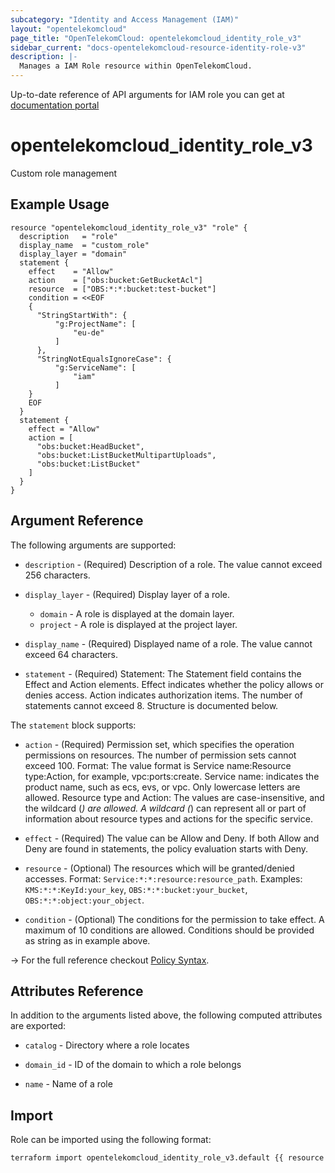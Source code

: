 ```yaml
---
subcategory: "Identity and Access Management (IAM)"
layout: "opentelekomcloud"
page_title: "OpenTelekomCloud: opentelekomcloud_identity_role_v3"
sidebar_current: "docs-opentelekomcloud-resource-identity-role-v3"
description: |-
  Manages a IAM Role resource within OpenTelekomCloud.
---
```


Up-to-date reference of API arguments for IAM role you can get at
[documentation portal](https://docs.otc.t-systems.com/identity-access-management/api-ref/apis/permission_management)

# opentelekomcloud_identity_role_v3

Custom role management

## Example Usage

```hcl
resource "opentelekomcloud_identity_role_v3" "role" {
  description   = "role"
  display_name  = "custom_role"
  display_layer = "domain"
  statement {
    effect    = "Allow"
    action    = ["obs:bucket:GetBucketAcl"]
    resource  = ["OBS:*:*:bucket:test-bucket"]
    condition = <<EOF
    {
      "StringStartWith": {
          "g:ProjectName": [
              "eu-de"
          ]
      },
      "StringNotEqualsIgnoreCase": {
          "g:ServiceName": [
              "iam"
          ]
    }
    EOF
  }
  statement {
    effect = "Allow"
    action = [
      "obs:bucket:HeadBucket",
      "obs:bucket:ListBucketMultipartUploads",
      "obs:bucket:ListBucket"
    ]
  }
}
```

## Argument Reference

The following arguments are supported:

* `description` - (Required) Description of a role. The value cannot exceed 256 characters.

* `display_layer` - (Required) Display layer of a role.
  * `domain` - A role is displayed at the domain layer.
  * `project` - A role is displayed at the project layer.

* `display_name` - (Required) Displayed name of a role. The value cannot exceed 64 characters.

* `statement` - (Required) Statement: The Statement field contains the Effect and Action
  elements. Effect indicates whether the policy allows or denies
  access. Action indicates authorization items. The number of
  statements cannot exceed 8. Structure is documented below.

The `statement` block supports:

* `action` - (Required) Permission set, which specifies the operation permissions on
  resources. The number of permission sets cannot exceed 100.
  Format:  The value format is Service name:Resource type:Action,
  for example, vpc:ports:create. Service name: indicates the
  product name, such as ecs, evs, or vpc. Only lowercase letters
  are allowed. Resource type and Action: The values are
  case-insensitive, and the wildcard (*) are allowed. A wildcard
  (*) can represent all or part of information about resource
  types and actions for the specific service.

* `effect` - (Required) The value can be Allow and Deny. If both Allow and Deny are
  found in statements, the policy evaluation starts with Deny.

* `resource` - (Optional) The resources which will be granted/denied accesses.
  Format: `Service:*:*:resource:resource_path`.
  Examples: `KMS:*:*:KeyId:your_key`, `OBS:*:*:bucket:your_bucket`, `OBS:*:*:object:your_object`.

* `condition` - (Optional) The conditions for the permission to take effect. A maximum of 10 conditions are allowed.
  Conditions should be provided as string as in example above.

-> For the full reference checkout [Policy Syntax](https://docs.otc.t-systems.com/en-us/usermanual/iam/iam_01_0017.html).

## Attributes Reference

In addition to the arguments listed above, the following computed attributes are exported:

* `catalog` - Directory where a role locates

* `domain_id` - ID of the domain to which a role belongs

* `name` - Name of a role

## Import

Role can be imported using the following format:

```sh
terraform import opentelekomcloud_identity_role_v3.default {{ resource id}}
```

